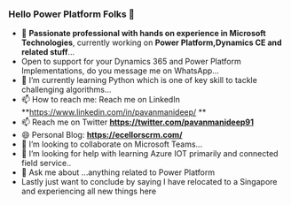 ### Hello Power Platform Folks 👋

- 🔭 **Passionate professional with hands on experience in Microsoft Technologies**, currently working on **Power Platform,Dynamics CE and related stuff**...
- Open to support for your Dynamics 365 and Power Platform Implementations, do you message me on WhatsApp...
- 🌱 I’m currently learning Python which is one of key skill to tackle challenging algorithms...
- 📫 How to reach me: Reach me on LinkedIn **https://www.linkedin.com/in/pavanmanideep/ **
- 📫 Reach me on Twitter **https://twitter.com/pavanmanideep91**
- 😄 Personal Blog: **https://ecellorscrm.com/**
- 👯 I’m looking to collaborate on Microsoft Teams...
- 🤔 I’m looking for help with learning Azure IOT primarily and connected field service..
- 💬 Ask me about ...anything related to Power Platform
- Lastly just want to conclude by saying I have relocated to a Singapore and experiencing all new things here



